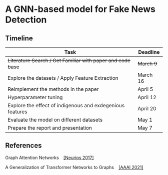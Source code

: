 # A GNN-based model for Fake News Detection

## Timeline
|Task                                                                         | Deadline      |    
|-------------------------------------------------------------------------------|--------------------------------|
|  ~~Literature Search / Get Familiar with paper and code base~~ | ~~March 9~~  |
| Explore the datasets / Apply Feature Extraction | March 16 |
| Reimplement the methods in the paper |  April 5 |
| Hyperparameter tuning |  April 12|
|Explore the effect of indigenous and exdegenious features | April 20 |
|Evaluate the model on different datasets| May 1|
|Prepare the report and presentation| May 7|

## References
Graph Attention Networks  &ensp; [[Neurips 2017]](https://arxiv.org/abs/1710.10903)

A Generalization of Transformer Networks to Graphs  &ensp; [[AAAI 2021]](https://arxiv.org/abs/2012.09699)



